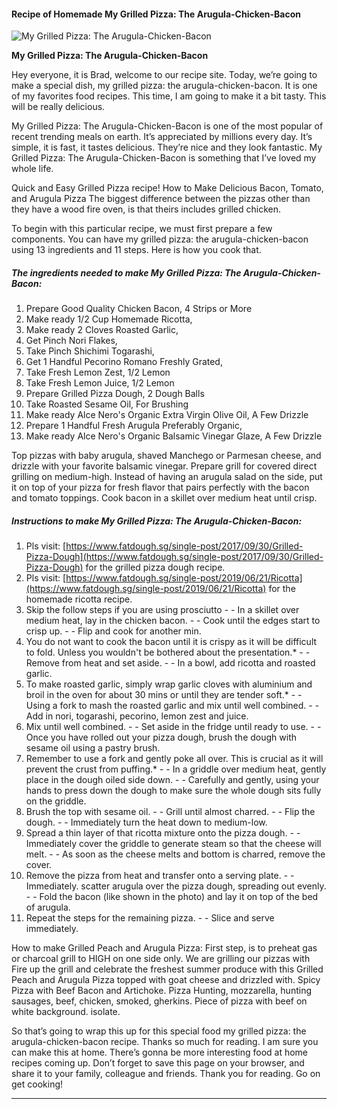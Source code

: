             

#### Recipe of Homemade My Grilled Pizza: The Arugula-Chicken-Bacon

![My Grilled Pizza: The Arugula-Chicken-Bacon](https://img-global.cpcdn.com/recipes/2822d19d0321e68e/751x532cq70/my-grilled-pizza-the-arugula-chicken-bacon-recipe-main-photo.jpg)

**My Grilled Pizza: The Arugula-Chicken-Bacon**

Hey everyone, it is Brad, welcome to our recipe site. Today, we’re going to make a special dish, my grilled pizza: the arugula-chicken-bacon. It is one of my favorites food recipes. This time, I am going to make it a bit tasty. This will be really delicious.

My Grilled Pizza: The Arugula-Chicken-Bacon is one of the most popular of recent trending meals on earth. It’s appreciated by millions every day. It’s simple, it is fast, it tastes delicious. They’re nice and they look fantastic. My Grilled Pizza: The Arugula-Chicken-Bacon is something that I’ve loved my whole life.

Quick and Easy Grilled Pizza recipe! How to Make Delicious Bacon, Tomato, and Arugula Pizza The biggest difference between the pizzas other than they have a wood fire oven, is that theirs includes grilled chicken.

To begin with this particular recipe, we must first prepare a few components. You can have my grilled pizza: the arugula-chicken-bacon using 13 ingredients and 11 steps. Here is how you cook that.

##### The ingredients needed to make My Grilled Pizza: The Arugula-Chicken-Bacon:

1.  Prepare Good Quality Chicken Bacon, 4 Strips or More
2.  Make ready 1/2 Cup Homemade Ricotta,
3.  Make ready 2 Cloves Roasted Garlic,
4.  Get Pinch Nori Flakes,
5.  Take Pinch Shichimi Togarashi,
6.  Get 1 Handful Pecorino Romano Freshly Grated,
7.  Take Fresh Lemon Zest, 1/2 Lemon
8.  Take Fresh Lemon Juice, 1/2 Lemon
9.  Prepare Grilled Pizza Dough, 2 Dough Balls
10.  Take Roasted Sesame Oil, For Brushing
11.  Make ready Alce Nero's Organic Extra Virgin Olive Oil, A Few Drizzle
12.  Prepare 1 Handful Fresh Arugula Preferably Organic,
13.  Make ready Alce Nero's Organic Balsamic Vinegar Glaze, A Few Drizzle

Top pizzas with baby arugula, shaved Manchego or Parmesan cheese, and drizzle with your favorite balsamic vinegar. Prepare grill for covered direct grilling on medium-high. Instead of having an arugula salad on the side, put it on top of your pizza for fresh flavor that pairs perfectly with the bacon and tomato toppings. Cook bacon in a skillet over medium heat until crisp.

##### Instructions to make My Grilled Pizza: The Arugula-Chicken-Bacon:

1.  Pls visit: [https://www.fatdough.sg/single-post/2017/09/30/Grilled-Pizza-Dough](https://www.fatdough.sg/single-post/2017/09/30/Grilled-Pizza-Dough) for the grilled pizza dough recipe.
2.  Pls visit: [https://www.fatdough.sg/single-post/2019/06/21/Ricotta](https://www.fatdough.sg/single-post/2019/06/21/Ricotta) for the homemade ricotta recipe.
3.  Skip the follow steps if you are using prosciutto - - In a skillet over medium heat, lay in the chicken bacon. - - Cook until the edges start to crisp up. - - Flip and cook for another min.
4.  You do not want to cook the bacon until it is crispy as it will be difficult to fold. Unless you wouldn't be bothered about the presentation.\* - - Remove from heat and set aside. - - In a bowl, add ricotta and roasted garlic.
5.  To make roasted garlic, simply wrap garlic cloves with aluminium and broil in the oven for about 30 mins or until they are tender soft.\* - - Using a fork to mash the roasted garlic and mix until well combined. - - Add in nori, togarashi, pecorino, lemon zest and juice.
6.  Mix until well combined. - - Set aside in the fridge until ready to use. - - Once you have rolled out your pizza dough, brush the dough with sesame oil using a pastry brush.
7.  Remember to use a fork and gently poke all over. This is crucial as it will prevent the crust from puffing.\* - - In a griddle over medium heat, gently place in the dough oiled side down. - - Carefully and gently, using your hands to press down the dough to make sure the whole dough sits fully on the griddle.
8.  Brush the top with sesame oil. - - Grill until almost charred. - - Flip the dough. - - Immediately turn the heat down to medium-low.
9.  Spread a thin layer of that ricotta mixture onto the pizza dough. - - Immediately cover the griddle to generate steam so that the cheese will melt. - - As soon as the cheese melts and bottom is charred, remove the cover.
10.  Remove the pizza from heat and transfer onto a serving plate. - - Immediately. scatter arugula over the pizza dough, spreading out evenly. - - Fold the bacon (like shown in the photo) and lay it on top of the bed of arugula.
11.  Repeat the steps for the remaining pizza. - - Slice and serve immediately.

How to make Grilled Peach and Arugula Pizza: First step, is to preheat gas or charcoal grill to HIGH on one side only. We are grilling our pizzas with Fire up the grill and celebrate the freshest summer produce with this Grilled Peach and Arugula Pizza topped with goat cheese and drizzled with. Spicy Pizza with Beef Bacon and Artichoke. Pizza Hunting, mozzarella, hunting sausages, beef, chicken, smoked, gherkins. Piece of pizza with beef on white background. isolate.

So that’s going to wrap this up for this special food my grilled pizza: the arugula-chicken-bacon recipe. Thanks so much for reading. I am sure you can make this at home. There’s gonna be more interesting food at home recipes coming up. Don’t forget to save this page on your browser, and share it to your family, colleague and friends. Thank you for reading. Go on get cooking!

* * *